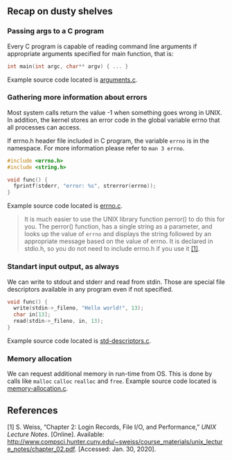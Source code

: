 ## Recap on dusty shelves

### Passing args to a C program

Every C program is capable of reading command line arguments if appropriate arguments specified for main function, that is:

```c
int main(int argc, char** argv) { ... }
```
Example source code located is [arguments.c](src/arguments.c).

### Gathering more information about errors

Most system calls return the value -1 when something goes wrong in UNIX. In addition, the kernel stores an error code in the global variable errno that all processes can access.

If errno.h header file included in C program, the variable `errno` is in the namespace. For more information please refer to `man 3 errno`.

```c
#include <errno.h>
#include <string.h>

void func() {
  fprintf(stderr, "error: %s", strerror(errno));
}
```
Example source code located is [errno.c](src/errno.c).

> It is much easier to use the UNIX library function perror() to do this for you. The perror() function, has a single string as a parameter, and looks up the value of `errno` and displays the string followed by an appropriate message based on the value of errno. It is declared in stdio.h, so you do not need to include errno.h if you use it [[1]](#1).

### Standart input output, as always

We can write to stdout and stderr and read from stdin. Those are special file descriptors available in any program even if not specified.

```c
void func() {
  write(stdin->_fileno, "Hello world!", 13);
  char in[13];
  read(stdin->_fileno, in, 13);
}
```
Example source code located is [std-descriptors.c](src/std-descriptors.c).

### Memory allocation

We can request additional memory in run-time from OS. This is done by calls like `malloc` `calloc` `realloc` and `free`. Example source code located is [memory-allocation.c](src/memory-allocation.c).

## References

<a id="1">[1]</a> 
S. Weiss, “Chapter 2: Login Records, File I/O, and Performance,” _UNIX Lecture Notes_. [Online]. Available: http://www.compsci.hunter.cuny.edu/~sweiss/course_materials/unix_lecture_notes/chapter_02.pdf. [Accessed: Jan. 30, 2020].
